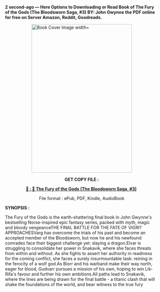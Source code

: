 <p><strong>2 second-ago &mdash; Here Options to Downloading or Read Book of The Fury of the Gods (The Bloodsworn Saga, #3) BY: John Gwynne the PDF online for free on Server Amazon, Reddit, Goodreads.</strong></p><p><a href="https://uk.ebookarea.xyz/?book=61755703-the-fury-of-the-gods"><img style="display: block; margin-left: auto; margin-right: auto;" src="https://i.gr-assets.com/images/S/compressed.photo.goodreads.com/books/1711655158l/61755703.jpg" alt="Book Cover Image width=" width="330" height="488" /></a></p><p style="text-align: center;"><strong>GET COPY FILE :</strong></p><p style="text-align: center;"><strong><a href="https://uk.ebookarea.xyz/?book=61755703-the-fury-of-the-gods" target="_blank" rel="noopener">📢 : 🔗 The Fury of the Gods (The Bloodsworn Saga, #3)</a>&nbsp;</strong></p><p style="text-align: center;">File format : ePub, PDF, Kindle, AudioBook</p><p><strong>SYNOPSIS :</strong></p><p>The Fury of the Gods is the earth-shattering final book in John Gwynne's bestselling Norse-inspired epic fantasy series, packed with myth, magic and bloody vengeanceTHE FINAL BATTLE FOR THE FATE OF VIGRI? APPROACHESVarg has overcome the trials of his past and become an accepted member of the Bloodsworn, but now he and his newfound comrades face their biggest challenge yet: slaying a dragon.Elvar is struggling to consolidate her power in Snakavik, where she faces threats from within and without. As she fights to assert her authority in readiness for the coming conflict, she faces a surely insurmountable task: reining in the ferocity of a wolf god.As Biorr and his warband make their way north, eager for blood, Gudvarr pursues a mission of his own, hoping to win Lik-Rifa's favour and further his own ambitions.All paths lead to Snakavik, where the lines are being drawn for the final battle - a titanic clash that will shake the foundations of the world, and bear witness to the true fury </p>
